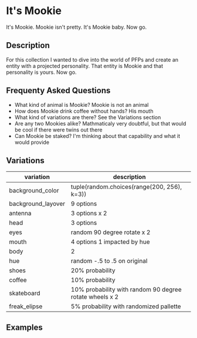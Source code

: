 # It's Mookie
It's Mookie. Mookie isn't pretty. It's Mookie baby. Now go.

## Description
For this collection I wanted to dive into the world of PFPs and create an entity with a projected personality. That entity is Mookie and that personality is yours. Now go.

## Frequenty Asked Questions
- What kind of animal is Mookie?
Mookie is not an animal
- How does Mookie drink coffee without hands?
His mouth
- What kind of variations are there?
See the Variations section
- Are any two Mookies alike?
Mathmaticaly very doubtful, but that would be cool if there were twins out there
- Can Mookie be staked?
I'm thinking about that capability and what it would provide

## Variations
| variation           | description |
|---------------------|-------------|
| background_color    | tuple(random.choices(range(200, 256), k=3)) |
| background_layover  | 9 options |
| antenna             | 3 options x 2 |
| head                | 3 options |
| eyes                | random 90 degree rotate x 2 |
| mouth               | 4 options 1 impacted by hue |
| body                | 2 |
| hue                 | random -.5 to .5 on original |
| shoes               | 20% probability |
| coffee              | 10% probability |
| skateboard          | 10% probability with random 90 degree rotate wheels x 2|
| freak_elipse        | 5% probability with randomized pallette|

## Examples